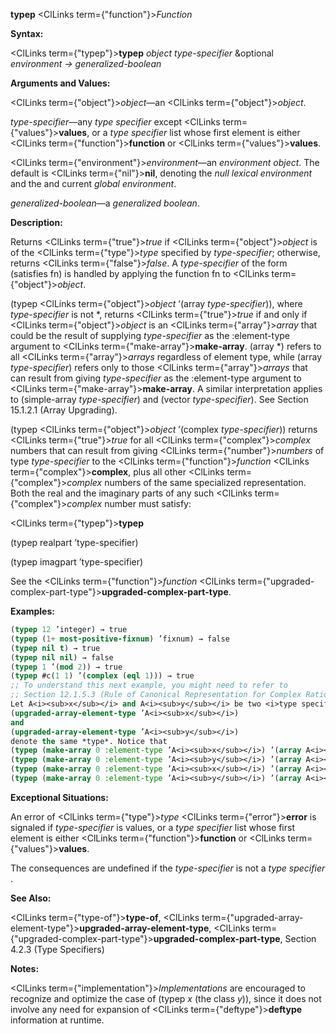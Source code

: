 **typep** <ClLinks  term={"function"}><i>Function</i></ClLinks> 



**Syntax:** 



<ClLinks  term={"typep"}><b>typep</b></ClLinks> *object type-specifier* &amp;optional *environment → generalized-boolean* 



**Arguments and Values:** 



<ClLinks  term={"object"}><i>object</i></ClLinks>—an <ClLinks  term={"object"}><i>object</i></ClLinks>. 



*type-specifier*—any *type specifier* except <ClLinks  term={"values"}><b>values</b></ClLinks>, or a *type specifier* list whose first element is either <ClLinks  term={"function"}><b>function</b></ClLinks> or <ClLinks  term={"values"}><b>values</b></ClLinks>. 



<ClLinks  term={"environment"}><i>environment</i></ClLinks>—an *environment object*. The default is <ClLinks  term={"nil"}><b>nil</b></ClLinks>, denoting the *null lexical environment* and the and current *global environment*. 



*generalized-boolean*—a *generalized boolean*. 



**Description:** 



Returns <ClLinks  term={"true"}><i>true</i></ClLinks> if <ClLinks  term={"object"}><i>object</i></ClLinks> is of the <ClLinks  term={"type"}><i>type</i></ClLinks> specified by *type-specifier*; otherwise, returns <ClLinks  term={"false"}><i>false</i></ClLinks>. A *type-specifier* of the form (satisfies fn) is handled by applying the function fn to <ClLinks  term={"object"}><i>object</i></ClLinks>. 



(typep <ClLinks  term={"object"}><i>object</i></ClLinks> ’(array *type-specifier*)), where *type-specifier* is not \*, returns <ClLinks  term={"true"}><i>true</i></ClLinks> if and only if <ClLinks  term={"object"}><i>object</i></ClLinks> is an <ClLinks  term={"array"}><i>array</i></ClLinks> that could be the result of supplying *type-specifier* as the :element-type argument to <ClLinks  term={"make-array"}><b>make-array</b></ClLinks>. (array \*) refers to all <ClLinks  term={"array"}><i>arrays</i></ClLinks> regardless of element type, while (array *type-specifier*) refers only to those <ClLinks  term={"array"}><i>arrays</i></ClLinks> that can result from giving *type-specifier* as the :element-type argument to <ClLinks  term={"make-array"}><b>make-array</b></ClLinks>. A similar interpretation applies to (simple-array *type-specifier*) and (vector *type-specifier*). See Section 15.1.2.1 (Array Upgrading). 



(typep <ClLinks  term={"object"}><i>object</i></ClLinks> ’(complex *type-specifier*)) returns <ClLinks  term={"true"}><i>true</i></ClLinks> for all <ClLinks  term={"complex"}><i>complex</i></ClLinks> numbers that can result from giving <ClLinks  term={"number"}><i>numbers</i></ClLinks> of type *type-specifier* to the <ClLinks  term={"function"}><i>function</i></ClLinks> <ClLinks  term={"complex"}><b>complex</b></ClLinks>, plus all other <ClLinks  term={"complex"}><i>complex</i></ClLinks> numbers of the same specialized representation. Both the real and the imaginary parts of any such <ClLinks  term={"complex"}><i>complex</i></ClLinks> number must satisfy:  







<ClLinks  term={"typep"}><b>typep</b></ClLinks> 



(typep realpart ’type-specifier) 



(typep imagpart ’type-specifier) 



See the <ClLinks  term={"function"}><i>function</i></ClLinks> <ClLinks  term={"upgraded-complex-part-type"}><b>upgraded-complex-part-type</b></ClLinks>. 



**Examples:**
```lisp
(typep 12 ’integer) → true 
(typep (1+ most-positive-fixnum) ’fixnum) → false 
(typep nil t) → true 
(typep nil nil) → false 
(typep 1 ’(mod 2)) → true 
(typep #c(1 1) ’(complex (eql 1))) → true 
;; To understand this next example, you might need to refer to 
;; Section 12.1.5.3 (Rule of Canonical Representation for Complex Rationals). (typep #c(0 0) ’(complex (eql 0))) → false 
Let A<i><sub>x</sub></i> and A<i><sub>y</sub></i> be two <i>type specifiers</i> that denote different <i>types</i>, but for which 
(upgraded-array-element-type ’A<i><sub>x</sub></i>) 
and 
(upgraded-array-element-type ’A<i><sub>y</sub></i>) 
denote the same *type*. Notice that 
(typep (make-array 0 :element-type ’A<i><sub>x</sub></i>) ’(array A<i><sub>x</sub></i>)) <i>→ true</i> 
(typep (make-array 0 :element-type ’A<i><sub>y</sub></i>) ’(array A<i><sub>y</sub></i>)) <i>→ true</i> 
(typep (make-array 0 :element-type ’A<i><sub>x</sub></i>) ’(array A<i><sub>y</sub></i>)) <i>→ true</i> 
(typep (make-array 0 :element-type ’A<i><sub>y</sub></i>) ’(array A<i><sub>x</sub></i>)) <i>→ true</i> 
```
**Exceptional Situations:** 



An error of <ClLinks  term={"type"}><i>type</i></ClLinks> <ClLinks  term={"error"}><b>error</b></ClLinks> is signaled if *type-specifier* is values, or a *type specifier* list whose first element is either <ClLinks  term={"function"}><b>function</b></ClLinks> or <ClLinks  term={"values"}><b>values</b></ClLinks>. 



The consequences are undefined if the *type-specifier* is not a *type specifier* . 



**See Also:** 



<ClLinks  term={"type-of"}><b>type-of</b></ClLinks>, <ClLinks  term={"upgraded-array-element-type"}><b>upgraded-array-element-type</b></ClLinks>, <ClLinks  term={"upgraded-complex-part-type"}><b>upgraded-complex-part-type</b></ClLinks>, Section 4.2.3 (Type Specifiers) 



**Notes:** 



<ClLinks  term={"implementation"}><i>Implementations</i></ClLinks> are encouraged to recognize and optimize the case of (typep *x* (the class *y*)), since it does not involve any need for expansion of <ClLinks  term={"deftype"}><b>deftype</b></ClLinks> information at runtime.  







